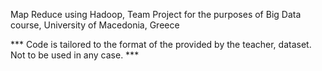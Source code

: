 Map Reduce using Hadoop, Team Project for the purposes of Big Data course, University of Macedonia, Greece

*** Code is tailored to the format of the provided by the teacher, dataset. Not to be used in any case. ***
